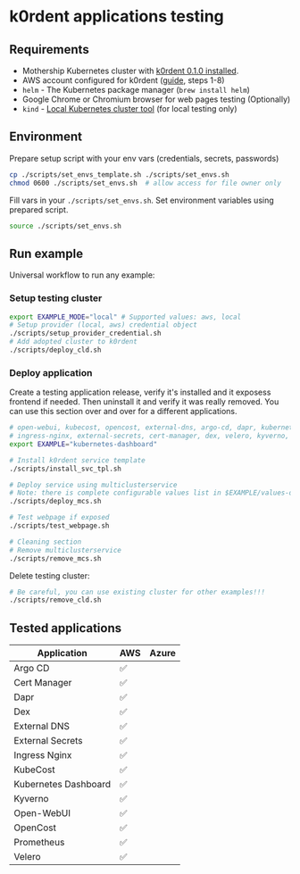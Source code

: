# k0rdent applications testing

## Requirements
- Mothership Kubernetes cluster with [k0rdent 0.1.0 installed](https://docs.k0rdent.io/v0.1.0/admin-installation/#install-k0rdent).
- AWS account configured for k0rdent ([guide](https://docs.k0rdent.io/v0.1.0/admin-prepare/#aws), steps 1-8)
- `helm` - The Kubernetes package manager (`brew install helm`)
- Google Chrome or Chromium browser for web pages testing (Optionally)
- `kind` - [Local Kubernetes cluster tool](https://kind.sigs.k8s.io/) (for local testing only)

## Environment
Prepare setup script with your env vars (credentials, secrets, passwords)
~~~bash
cp ./scripts/set_envs_template.sh ./scripts/set_envs.sh
chmod 0600 ./scripts/set_envs.sh  # allow access for file owner only
~~~

Fill vars in your `./scripts/set_envs.sh`. Set environment variables using prepared script.
~~~bash
source ./scripts/set_envs.sh
~~~

## Run example
Universal workflow to run any example:

### Setup testing cluster
~~~bash
export EXAMPLE_MODE="local" # Supported values: aws, local
# Setup provider (local, aws) credential object
./scripts/setup_provider_credential.sh
# Add adopted cluster to k0rdent
./scripts/deploy_cld.sh
~~~

### Deploy application
Create a testing application release, verify it's installed and it exposess frontend if needed.
Then uninstall it and verify it was really removed. You can use this section over and over
for a different applications.
~~~bash
# open-webui, kubecost, opencost, external-dns, argo-cd, dapr, kubernetes-dashboard
# ingress-nginx, external-secrets, cert-manager, dex, velero, kyverno, prometheus
export EXAMPLE="kubernetes-dashboard"

# Install k0rdent service template
./scripts/install_svc_tpl.sh

# Deploy service using multiclusterservice
# Note: there is complete configurable values list in $EXAMPLE/values-orig.yaml folder.
./scripts/deploy_mcs.sh

# Test webpage if exposed
./scripts/test_webpage.sh

# Cleaning section
# Remove multiclusterservice
./scripts/remove_mcs.sh
~~~

Delete testing cluster:
~~~bash
# Be careful, you can use existing cluster for other examples!!!
./scripts/remove_cld.sh
~~~

## Tested applications

| Application          |         AWS        |        Azure       |
| -------------------- | ------------------ | ------------------ |
| Argo CD              | :white_check_mark: |                    |
| Cert Manager         | :white_check_mark: |                    |
| Dapr                 | :white_check_mark: |                    |
| Dex                  | :white_check_mark: |                    |
| External DNS         | :white_check_mark: |                    |
| External Secrets     | :white_check_mark: |                    |
| Ingress Nginx        | :white_check_mark: |                    |
| KubeCost             | :white_check_mark: |                    |
| Kubernetes Dashboard | :white_check_mark: |                    |
| Kyverno              | :white_check_mark: |                    |
| Open-WebUI           | :white_check_mark: |                    |
| OpenCost             | :white_check_mark: |                    |
| Prometheus           | :white_check_mark: |                    |
| Velero               | :white_check_mark: |                    |
